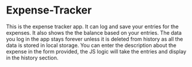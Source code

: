 # Expense-Tracker
This is the expense tracker app.
It can log and save your entries for the expenses.
It also shows the the balance based on your entries.
The data you log in the app stays forever unless it is deleted from history as all the data is stored in local storage.
You can enter the description about the expense in the form provided, the JS logic will take the entries and display in the history section.

